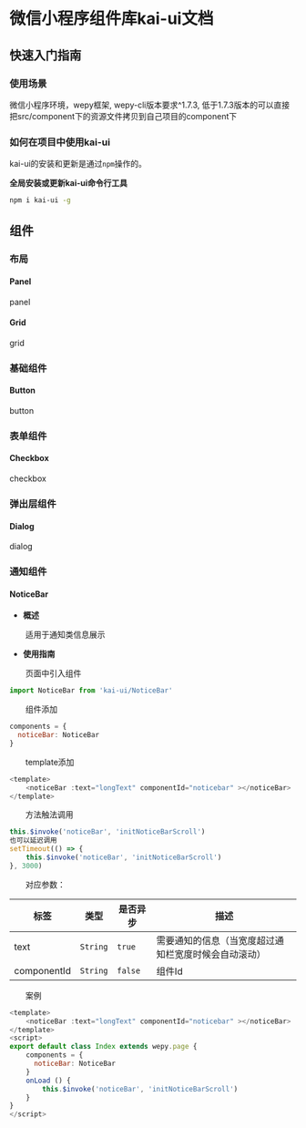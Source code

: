 # 微信小程序组件库kai-ui文档

## 快速入门指南

### 使用场景

微信小程序环境，wepy框架, wepy-cli版本要求^1.7.3, 低于1.7.3版本的可以直接把src/component下的资源文件拷贝到自己项目的component下

### 如何在项目中使用kai-ui

kai-ui的安装和更新是通过`npm`操作的。

**全局安装或更新kai-ui命令行工具**

```bash
npm i kai-ui -g
```

## 组件

### 布局

#### Panel

panel

#### Grid

grid

### 基础组件

#### Button

button

### 表单组件

#### Checkbox

checkbox

### 弹出层组件

#### Dialog

dialog

### 通知组件

#### NoticeBar

- **概述**

&emsp;&emsp;适用于通知类信息展示

- **使用指南**

&emsp;&emsp;页面中引入组件
```javascript
import NoticeBar from 'kai-ui/NoticeBar'
```

&emsp;&emsp;组件添加
```javascript
components = {
  noticeBar: NoticeBar
}
```

&emsp;&emsp;template添加
```javascript
<template>
	<noticeBar :text="longText" componentId="noticebar" ></noticeBar>
</template>
```

&emsp;&emsp;方法触法调用
```javascript
this.$invoke('noticeBar', 'initNoticeBarScroll')
也可以延迟调用
setTimeout(() => {
	this.$invoke('noticeBar', 'initNoticeBarScroll')
}, 3000)
```

&emsp;&emsp;对应参数：

| 标签      | 类型 | 是否异步 | 描述                      |
| -------- | ----- | ------- | ---------------------------- |
| text    | `String` | `true`   | 需要通知的信息（当宽度超过通知栏宽度时候会自动滚动） |
| componentId | `String` | `false`  | 组件Id    |

&emsp;&emsp;案例
```javascript
<template>
	<noticeBar :text="longText" componentId="noticebar" ></noticeBar>
</template>
<script>
export default class Index extends wepy.page {
	components = {
	  noticeBar: NoticeBar
	}
	onLoad () {
		this.$invoke('noticeBar', 'initNoticeBarScroll')
	}
}
</script>
```
